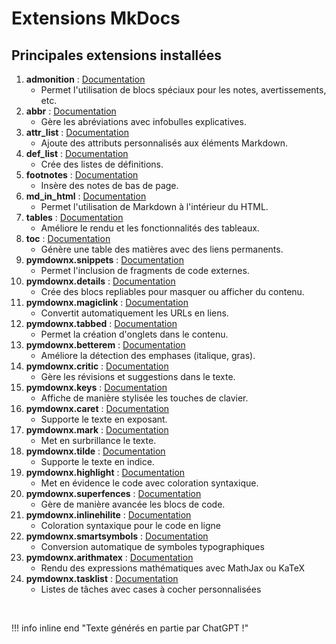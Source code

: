 # Extensions MkDocs

## Principales extensions installées

1. **admonition** : <a href="https://squidfunk.github.io/mkdocs-material/reference/admonitions/" target="_blank" title="admonition">Documentation</a>
    - Permet l'utilisation de blocs spéciaux pour les notes, avertissements, etc.
2. **abbr** : <a href="https://squidfunk.github.io/mkdocs-material/reference/abbreviations/" target="_blank" title="abbr">Documentation</a>
    - Gère les abréviations avec infobulles explicatives.
3. **attr_list** : <a href="https://squidfunk.github.io/mkdocs-material/setup/extensions/python-markdown/#attribute-lists" target="_blank" title="attr_list">Documentation</a>
    - Ajoute des attributs personnalisés aux éléments Markdown.
4. **def_list** : <a href="https://squidfunk.github.io/mkdocs-material/setup/extensions/python-markdown/#definition-lists" target="_blank" title="def_list">Documentation</a>
    - Crée des listes de définitions.
5. **footnotes** : <a href="https://squidfunk.github.io/mkdocs-material/reference/footnotes/" target="_blank" title="footnotes">Documentation</a>
    - Insère des notes de bas de page.
7. **md_in_html** : <a href="https://squidfunk.github.io/mkdocs-material/setup/extensions/python-markdown/#markdown-in-html" target="_blank" title="md_in_html">Documentation</a>
    - Permet l'utilisation de Markdown à l'intérieur du HTML.
8. **tables** : <a href="https://squidfunk.github.io/mkdocs-material/reference/data-tables/" target="_blank" title="tables">Documentation</a>
    - Améliore le rendu et les fonctionnalités des tableaux.
9. **toc** : <a href="https://squidfunk.github.io/mkdocs-material/setup/extensions/python-markdown/#table-of-contents" target="_blank" title="toc">Documentation</a>
    - Génère une table des matières avec des liens permanents.
10. **pymdownx.snippets** : <a href="https://facelessuser.github.io/pymdown-extensions/extensions/snippets/" target="_blank" title="pymdownx.snippets">Documentation</a>
    - Permet l'inclusion de fragments de code externes.
11. **pymdownx.details** : <a href="https://facelessuser.github.io/pymdown-extensions/extensions/details/" target="_blank" title="pymdownx.details">Documentation</a>
    - Crée des blocs repliables pour masquer ou afficher du contenu.
12. **pymdownx.magiclink** : <a href="https://facelessuser.github.io/pymdown-extensions/extensions/magiclink/" target="_blank" title="pymdownx.magiclink">Documentation</a>
    - Convertit automatiquement les URLs en liens.
13. **pymdownx.tabbed** : <a href="https://facelessuser.github.io/pymdown-extensions/extensions/tabbed/" target="_blank" title="pymdownx.tabbed">Documentation</a>
    - Permet la création d'onglets dans le contenu.
14. **pymdownx.betterem** : <a href="https://facelessuser.github.io/pymdown-extensions/extensions/betterem/" target="_blank" title="pymdownx.betterem">Documentation</a>
    - Améliore la détection des emphases (italique, gras).
15. **pymdownx.critic** : <a href="https://facelessuser.github.io/pymdown-extensions/extensions/critic/" target="_blank" title="pymdownx.critic">Documentation</a>
    - Gère les révisions et suggestions dans le texte.
16. **pymdownx.keys** : <a href="https://facelessuser.github.io/pymdown-extensions/extensions/keys/" target="_blank" title="pymdownx.keys">Documentation</a>
    - Affiche de manière stylisée les touches de clavier.
17. **pymdownx.caret** : <a href="https://facelessuser.github.io/pymdown-extensions/extensions/caret/" target="_blank" title="pymdownx.caret">Documentation</a>
    - Supporte le texte en exposant.
18. **pymdownx.mark** : <a href="https://facelessuser.github.io/pymdown-extensions/extensions/mark/" target="_blank" title="pymdownx.mark">Documentation</a>
    - Met en surbrillance le texte.
19. **pymdownx.tilde** : <a href="https://facelessuser.github.io/pymdown-extensions/extensions/tilde/" target="_blank" title="pymdownx.tilde">Documentation</a>
    - Supporte le texte en indice.
20. **pymdownx.highlight** : <a href="https://facelessuser.github.io/pymdown-extensions/extensions/highlight/" target="_blank" title="pymdownx.highlight">Documentation</a>
    - Met en évidence le code avec coloration syntaxique.
21. **pymdownx.superfences** : <a href="https://facelessuser.github.io/pymdown-extensions/extensions/superfences/" target="_blank" title="pymdownx.superfences">Documentation</a>
    - Gère de manière avancée les blocs de code.
22. **pymdownx.inlinehilite** : <a href="https://facelessuser.github.io/pymdown-extensions/extensions/inlinehilite/" target="_blank" title="pymdownx.inlinehilite">Documentation</a>
    - Coloration syntaxique pour le code en ligne
23. **pymdownx.smartsymbols** : <a href="https://facelessuser.github.io/pymdown-extensions/extensions/smartsymbols/" target="_blank" title="pymdownx.smartsymbols">Documentation</a>
    - Conversion automatique de symboles typographiques
24. **pymdownx.arithmatex** : <a href="https://facelessuser.github.io/pymdown-extensions/extensions/arithmatex/" target="_blank" title="pymdownx.arithmatex">Documentation</a>
    - Rendu des expressions mathématiques avec MathJax ou KaTeX
25. **pymdownx.tasklist** : <a href="https://facelessuser.github.io/pymdown-extensions/extensions/tasklist/" target="_blank" title="pymdownx.tasklist">Documentation</a>
    - Listes de tâches avec cases à cocher personnalisées


&nbsp;

!!! info inline end "Texte générés en partie par ChatGPT !"

